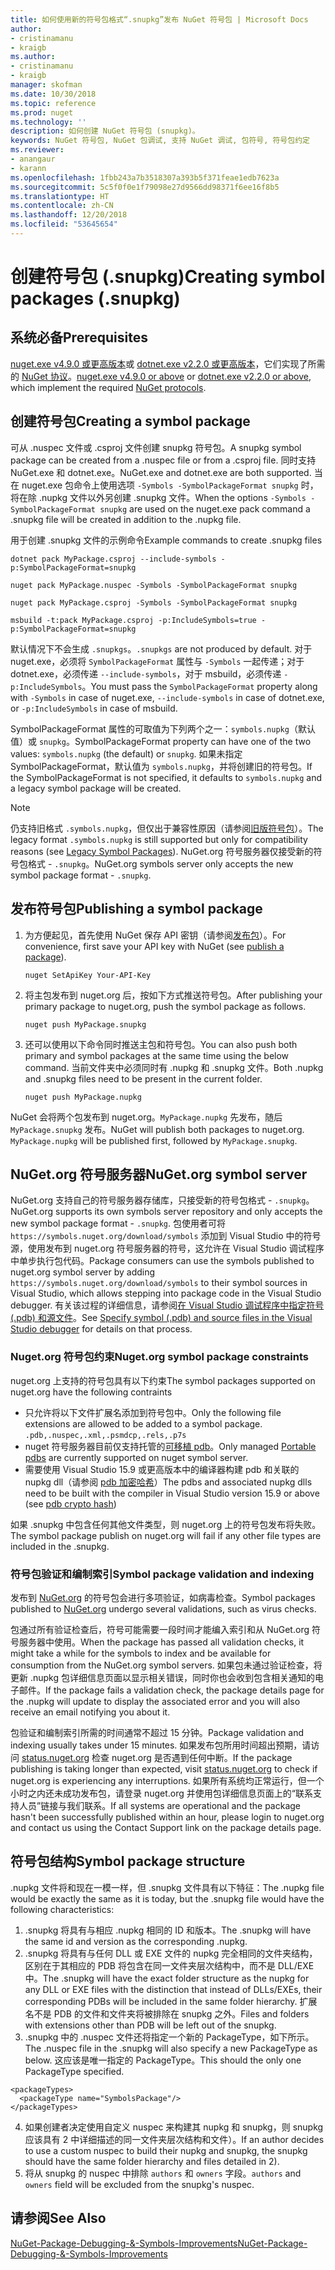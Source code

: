```yaml
---
title: 如何使用新的符号包格式“.snupkg”发布 NuGet 符号包 | Microsoft Docs
author:
- cristinamanu
- kraigb
ms.author:
- cristinamanu
- kraigb
manager: skofman
ms.date: 10/30/2018
ms.topic: reference
ms.prod: nuget
ms.technology: ''
description: 如何创建 NuGet 符号包 (snupkg)。
keywords: NuGet 符号包, NuGet 包调试, 支持 NuGet 调试, 包符号, 符号包约定
ms.reviewer:
- anangaur
- karann
ms.openlocfilehash: 1fbb243a7b3518307a393b5f371feae1edb7623a
ms.sourcegitcommit: 5c5f0f0e1f79098e27d9566dd98371f6ee16f8b5
ms.translationtype: HT
ms.contentlocale: zh-CN
ms.lasthandoff: 12/20/2018
ms.locfileid: "53645654"
---
```

# <a name="creating-symbol-packages-snupkg"></a><span data-ttu-id="fa248-104">创建符号包 (.snupkg)</span><span class="sxs-lookup"><span data-stu-id="fa248-104">Creating symbol packages (.snupkg)</span></span>

## <a name="prerequisites"></a><span data-ttu-id="fa248-105">系统必备</span><span class="sxs-lookup"><span data-stu-id="fa248-105">Prerequisites</span></span>

<span data-ttu-id="fa248-106">[nuget.exe v4.9.0 或更高版本](https://www.nuget.org/downloads)或 [dotnet.exe v2.2.0 或更高版本](https://www.microsoft.com/net/download/dotnet-core/2.2)，它们实现了所需的 [NuGet 协议](../api/nuget-protocols.md)。</span><span class="sxs-lookup"><span data-stu-id="fa248-106">[nuget.exe v4.9.0 or above](https://www.nuget.org/downloads) or [dotnet.exe v2.2.0 or above](https://www.microsoft.com/net/download/dotnet-core/2.2), which implement the required [NuGet protocols](../api/nuget-protocols.md).</span></span>

## <a name="creating-a-symbol-package"></a><span data-ttu-id="fa248-107">创建符号包</span><span class="sxs-lookup"><span data-stu-id="fa248-107">Creating a symbol package</span></span>

<span data-ttu-id="fa248-108">可从 .nuspec 文件或 .csproj 文件创建 snupkg 符号包。</span><span class="sxs-lookup"><span data-stu-id="fa248-108">A snupkg symbol package can be created from a .nuspec file or from a .csproj file.</span></span> <span data-ttu-id="fa248-109">同时支持 NuGet.exe 和 dotnet.exe。</span><span class="sxs-lookup"><span data-stu-id="fa248-109">NuGet.exe and dotnet.exe are both supported.</span></span> <span data-ttu-id="fa248-110">当在 nuget.exe 包命令上使用选项 ```-Symbols -SymbolPackageFormat snupkg``` 时，将在除 .nupkg 文件以外另创建 .snupkg 文件。</span><span class="sxs-lookup"><span data-stu-id="fa248-110">When the options ```-Symbols -SymbolPackageFormat snupkg``` are used on the nuget.exe pack command a .snupkg file will be created in addition to the .nupkg file.</span></span>

<span data-ttu-id="fa248-111">用于创建 .snupkg 文件的示例命令</span><span class="sxs-lookup"><span data-stu-id="fa248-111">Example commands to create .snupkg files</span></span>
```
dotnet pack MyPackage.csproj --include-symbols -p:SymbolPackageFormat=snupkg

nuget pack MyPackage.nuspec -Symbols -SymbolPackageFormat snupkg

nuget pack MyPackage.csproj -Symbols -SymbolPackageFormat snupkg

msbuild -t:pack MyPackage.csproj -p:IncludeSymbols=true -p:SymbolPackageFormat=snupkg
```

<span data-ttu-id="fa248-112">默认情况下不会生成 `.snupkgs`。</span><span class="sxs-lookup"><span data-stu-id="fa248-112">`.snupkgs` are not produced by default.</span></span> <span data-ttu-id="fa248-113">对于 nuget.exe，必须将 `SymbolPackageFormat` 属性与 `-Symbols` 一起传递；对于 dotnet.exe，必须传递 `--include-symbols`，对于 msbuild，必须传递 `-p:IncludeSymbols`。</span><span class="sxs-lookup"><span data-stu-id="fa248-113">You must pass the `SymbolPackageFormat` property along with `-Symbols` in case of nuget.exe, `--include-symbols` in case of dotnet.exe, or `-p:IncludeSymbols` in case of msbuild.</span></span>

<span data-ttu-id="fa248-114">SymbolPackageFormat 属性的可取值为下列两个之一：`symbols.nupkg`（默认值）或 `snupkg`。</span><span class="sxs-lookup"><span data-stu-id="fa248-114">SymbolPackageFormat property can have one of the two values: `symbols.nupkg` (the default) or `snupkg`.</span></span> <span data-ttu-id="fa248-115">如果未指定 SymbolPackageFormat，默认值为 `symbols.nupkg`，并将创建旧的符号包。</span><span class="sxs-lookup"><span data-stu-id="fa248-115">If the SymbolPackageFormat is not specified, it defaults to `symbols.nupkg` and a legacy symbol package will be created.</span></span>

> [!Note]
> <span data-ttu-id="fa248-116">仍支持旧格式 `.symbols.nupkg`，但仅出于兼容性原因（请参阅[旧版符号包](Symbol-Packages.md)）。</span><span class="sxs-lookup"><span data-stu-id="fa248-116">The legacy format `.symbols.nupkg` is still supported but only for compatibility reasons (see [Legacy Symbol Packages](Symbol-Packages.md)).</span></span> <span data-ttu-id="fa248-117">NuGet.org 符号服务器仅接受新的符号包格式 - `.snupkg`。</span><span class="sxs-lookup"><span data-stu-id="fa248-117">NuGet.org symbols server only accepts the new symbol package format - `.snupkg`.</span></span>

## <a name="publishing-a-symbol-package"></a><span data-ttu-id="fa248-118">发布符号包</span><span class="sxs-lookup"><span data-stu-id="fa248-118">Publishing a symbol package</span></span>

1. <span data-ttu-id="fa248-119">为方便起见，首先使用 NuGet 保存 API 密钥（请参阅[发布包](../create-packages/publish-a-package.md)）。</span><span class="sxs-lookup"><span data-stu-id="fa248-119">For convenience, first save your API key with NuGet (see [publish a package](../create-packages/publish-a-package.md)).</span></span>

    ```cli
    nuget SetApiKey Your-API-Key
    ```

1. <span data-ttu-id="fa248-120">将主包发布到 nuget.org 后，按如下方式推送符号包。</span><span class="sxs-lookup"><span data-stu-id="fa248-120">After publishing your primary package to nuget.org, push the symbol package as follows.</span></span>

    ```cli
    nuget push MyPackage.snupkg
    ```

1. <span data-ttu-id="fa248-121">还可以使用以下命令同时推送主包和符号包。</span><span class="sxs-lookup"><span data-stu-id="fa248-121">You can also push both primary and symbol packages at the same time using the below command.</span></span> <span data-ttu-id="fa248-122">当前文件夹中必须同时有 .nupkg 和 .snupkg 文件。</span><span class="sxs-lookup"><span data-stu-id="fa248-122">Both .nupkg and .snupkg files need to be present in the current folder.</span></span>

    ```cli
    nuget push MyPackage.nupkg
    ```

<span data-ttu-id="fa248-123">NuGet 会将两个包发布到 nuget.org。`MyPackage.nupkg` 先发布，随后 `MyPackage.snupkg` 发布。</span><span class="sxs-lookup"><span data-stu-id="fa248-123">NuGet will publish both packages to nuget.org. `MyPackage.nupkg` will be published first, followed by `MyPackage.snupkg`.</span></span>

## <a name="nugetorg-symbol-server"></a><span data-ttu-id="fa248-124">NuGet.org 符号服务器</span><span class="sxs-lookup"><span data-stu-id="fa248-124">NuGet.org symbol server</span></span>

<span data-ttu-id="fa248-125">NuGet.org 支持自己的符号服务器存储库，只接受新的符号包格式 - `.snupkg`。</span><span class="sxs-lookup"><span data-stu-id="fa248-125">NuGet.org supports its own symbols server repository and only accepts the new symbol package format - `.snupkg`.</span></span> <span data-ttu-id="fa248-126">包使用者可将 `https://symbols.nuget.org/download/symbols` 添加到 Visual Studio 中的符号源，使用发布到 nuget.org 符号服务器的符号，这允许在 Visual Studio 调试程序中单步执行包代码。</span><span class="sxs-lookup"><span data-stu-id="fa248-126">Package consumers can use the symbols published to nuget.org symbol server by adding `https://symbols.nuget.org/download/symbols` to their symbol sources in Visual Studio, which allows stepping into package code in the Visual Studio debugger.</span></span> <span data-ttu-id="fa248-127">有关该过程的详细信息，请参阅[在 Visual Studio 调试程序中指定符号 (.pdb) 和源文件](https://docs.microsoft.com/en-us/visualstudio/debugger/specify-symbol-dot-pdb-and-source-files-in-the-visual-studio-debugger?view=vs-2017)。</span><span class="sxs-lookup"><span data-stu-id="fa248-127">See [Specify symbol (.pdb) and source files in the Visual Studio debugger](https://docs.microsoft.com/en-us/visualstudio/debugger/specify-symbol-dot-pdb-and-source-files-in-the-visual-studio-debugger?view=vs-2017) for details on that process.</span></span>

### <a name="nugetorg-symbol-package-constraints"></a><span data-ttu-id="fa248-128">Nuget.org 符号包约束</span><span class="sxs-lookup"><span data-stu-id="fa248-128">Nuget.org symbol package constraints</span></span>

<span data-ttu-id="fa248-129">nuget.org 上支持的符号包具有以下约束</span><span class="sxs-lookup"><span data-stu-id="fa248-129">The symbol packages supported on nuget.org have the following contraints</span></span>

- <span data-ttu-id="fa248-130">只允许将以下文件扩展名添加到符号包中。</span><span class="sxs-lookup"><span data-stu-id="fa248-130">Only the following file extensions are allowed to be added to a symbol package.</span></span> ```.pdb,.nuspec,.xml,.psmdcp,.rels,.p7s```
- <span data-ttu-id="fa248-131">nuget 符号服务器目前仅支持托管的[可移植 pdb](https://github.com/dotnet/corefx/blob/master/src/System.Reflection.Metadata/specs/PortablePdb-Metadata.md)。</span><span class="sxs-lookup"><span data-stu-id="fa248-131">Only managed [Portable pdbs](https://github.com/dotnet/corefx/blob/master/src/System.Reflection.Metadata/specs/PortablePdb-Metadata.md) are currently supported on nuget symbol server.</span></span>
- <span data-ttu-id="fa248-132">需要使用 Visual Studio 15.9 或更高版本中的编译器构建 pdb 和关联的 nupkg dll（请参阅 [pdb 加密哈希](https://github.com/dotnet/roslyn/issues/24429)）</span><span class="sxs-lookup"><span data-stu-id="fa248-132">The pdbs and associated nupkg dlls need to be built with the compiler in Visual Studio version 15.9 or above (see [pdb crypto hash](https://github.com/dotnet/roslyn/issues/24429))</span></span>

<span data-ttu-id="fa248-133">如果 .snupkg 中包含任何其他文件类型，则 nuget.org 上的符号包发布将失败。</span><span class="sxs-lookup"><span data-stu-id="fa248-133">The symbol package publish on nuget.org will fail if any other file types are included in the .snupkg.</span></span>

### <a name="symbol-package-validation-and-indexing"></a><span data-ttu-id="fa248-134">符号包验证和编制索引</span><span class="sxs-lookup"><span data-stu-id="fa248-134">Symbol package validation and indexing</span></span>

<span data-ttu-id="fa248-135">发布到 [NuGet.org](https://www.nuget.org/) 的符号包会进行多项验证，如病毒检查。</span><span class="sxs-lookup"><span data-stu-id="fa248-135">Symbol packages published to [NuGet.org](https://www.nuget.org/) undergo several validations, such as virus checks.</span></span>

<span data-ttu-id="fa248-136">包通过所有验证检查后，符号可能需要一段时间才能编入索引和从 NuGet.org 符号服务器中使用。</span><span class="sxs-lookup"><span data-stu-id="fa248-136">When the package has passed all validation checks, it might take a while for the symbols to index and be available for consumption from the NuGet.org symbol servers.</span></span> <span data-ttu-id="fa248-137">如果包未通过验证检查，将更新 .nupkg 包详细信息页面以显示相关错误，同时你也会收到包含相关通知的电子邮件。</span><span class="sxs-lookup"><span data-stu-id="fa248-137">If the package fails a validation check, the package details page for the .nupkg will update to display the associated error and you will also receive an email notifying you about it.</span></span>

<span data-ttu-id="fa248-138">包验证和编制索引所需的时间通常不超过 15 分钟。</span><span class="sxs-lookup"><span data-stu-id="fa248-138">Package validation and indexing usually takes under 15 minutes.</span></span> <span data-ttu-id="fa248-139">如果发布包所用时间超出预期，请访问 [status.nuget.org](https://status.nuget.org/) 检查 nuget.org 是否遇到任何中断。</span><span class="sxs-lookup"><span data-stu-id="fa248-139">If the package publishing is taking longer than expected, visit [status.nuget.org](https://status.nuget.org/) to check if nuget.org is experiencing any interruptions.</span></span> <span data-ttu-id="fa248-140">如果所有系统均正常运行，但一个小时之内还未成功发布包，请登录 nuget.org 并使用包详细信息页面上的“联系支持人员”链接与我们联系。</span><span class="sxs-lookup"><span data-stu-id="fa248-140">If all systems are operational and the package hasn't been successfully published within an hour, please login to nuget.org and contact us using the Contact Support link on the package details page.</span></span>

## <a name="symbol-package-structure"></a><span data-ttu-id="fa248-141">符号包结构</span><span class="sxs-lookup"><span data-stu-id="fa248-141">Symbol package structure</span></span>

<span data-ttu-id="fa248-142">.nupkg 文件将和现在一模一样，但 .snupkg 文件具有以下特征：</span><span class="sxs-lookup"><span data-stu-id="fa248-142">The .nupkg file would be exactly the same as it is today, but the .snupkg file would have the following characteristics:</span></span>

1) <span data-ttu-id="fa248-143">.snupkg 将具有与相应 .nupkg 相同的 ID 和版本。</span><span class="sxs-lookup"><span data-stu-id="fa248-143">The .snupkg will have the same id and version as the corresponding .nupkg.</span></span>
2) <span data-ttu-id="fa248-144">.snupkg 将具有与任何 DLL 或 EXE 文件的 nupkg 完全相同的文件夹结构，区别在于其相应的 PDB 将包含在同一文件夹层次结构中，而不是 DLL/EXE 中。</span><span class="sxs-lookup"><span data-stu-id="fa248-144">The .snupkg will have the exact folder structure as the nupkg for any DLL or EXE files with the distinction that instead of DLLs/EXEs, their corresponding PDBs will be included in the same folder hierarchy.</span></span> <span data-ttu-id="fa248-145">扩展名不是 PDB 的文件和文件夹将被排除在 snupkg 之外。</span><span class="sxs-lookup"><span data-stu-id="fa248-145">Files and folders with extensions other than PDB will be left out of the snupkg.</span></span>
3) <span data-ttu-id="fa248-146">.snupkg 中的 .nuspec 文件还将指定一个新的 PackageType，如下所示。</span><span class="sxs-lookup"><span data-stu-id="fa248-146">The .nuspec file in the .snupkg will also specify a new PackageType as below.</span></span> <span data-ttu-id="fa248-147">这应该是唯一指定的 PackageType。</span><span class="sxs-lookup"><span data-stu-id="fa248-147">This should the only one PackageType specified.</span></span> 
``` 
<packageTypes>
  <packageType name="SymbolsPackage"/>
</packageTypes>
```
4) <span data-ttu-id="fa248-148">如果创建者决定使用自定义 nuspec 来构建其 nupkg 和 snupkg，则 snupkg 应该具有 2 中详细描述的同一文件夹层次结构和文件）。</span><span class="sxs-lookup"><span data-stu-id="fa248-148">If an author decides to use a custom nuspec to build their nupkg and snupkg, the snupkg should have the same folder hierarchy and files detailed in 2).</span></span>
5) <span data-ttu-id="fa248-149">将从 snupkg 的 nuspec 中排除 ```authors``` 和 ```owners``` 字段。</span><span class="sxs-lookup"><span data-stu-id="fa248-149">```authors``` and ```owners``` field will be excluded from the snupkg's nuspec.</span></span>

## <a name="see-also"></a><span data-ttu-id="fa248-150">请参阅</span><span class="sxs-lookup"><span data-stu-id="fa248-150">See Also</span></span>

[<span data-ttu-id="fa248-151">NuGet-Package-Debugging-&-Symbols-Improvements</span><span class="sxs-lookup"><span data-stu-id="fa248-151">NuGet-Package-Debugging-&-Symbols-Improvements</span></span>](https://github.com/NuGet/Home/wiki/NuGet-Package-Debugging-&-Symbols-Improvements)
